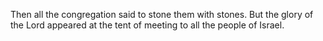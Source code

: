 Then all the congregation said to stone them with stones. But the glory of the Lord appeared at the tent of meeting to all the people of Israel.
